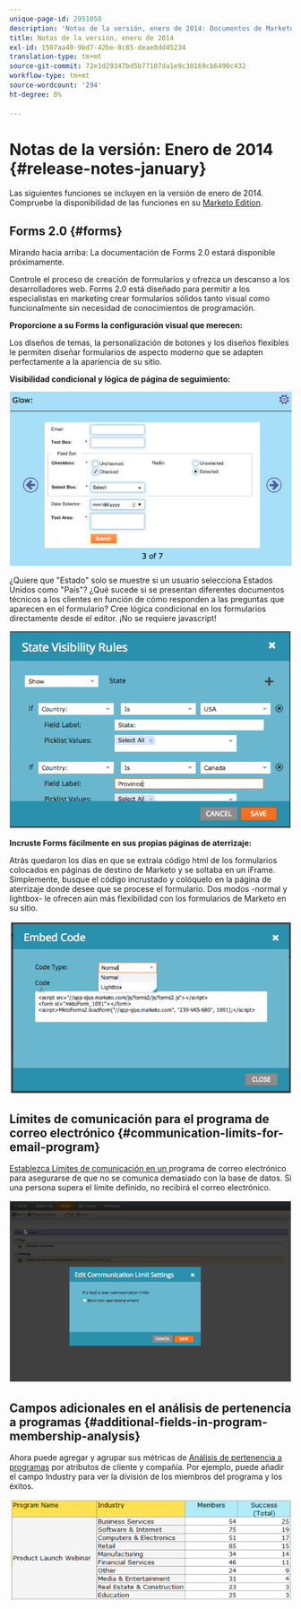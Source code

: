```yaml
---
unique-page-id: 2951050
description: 'Notas de la versión, enero de 2014: Documentos de Marketo: Documentación del producto'
title: Notas de la versión, enero de 2014
exl-id: 1507aa40-9bd7-42be-8c85-deae8dd45234
translation-type: tm+mt
source-git-commit: 72e1d29347bd5b77107da1e9c30169cb6490c432
workflow-type: tm+mt
source-wordcount: '294'
ht-degree: 0%

---
```


# Notas de la versión: Enero de 2014 {#release-notes-january}

Las siguientes funciones se incluyen en la versión de enero de 2014. Compruebe la disponibilidad de las funciones en su [Marketo Edition](https://www.marketo.com/pricing/).

## Forms 2.0 {#forms}

Mirando hacia arriba: La documentación de Forms 2.0 estará disponible próximamente.

Controle el proceso de creación de formularios y ofrezca un descanso a los desarrolladores web. Forms 2.0 está diseñado para permitir a los especialistas en marketing crear formularios sólidos tanto visual como funcionalmente sin necesidad de conocimientos de programación.

**Proporcione a su Forms la configuración visual que merecen:**

Los diseños de temas, la personalización de botones y los diseños flexibles le permiten diseñar formularios de aspecto moderno que se adapten perfectamente a la apariencia de su sitio.

**Visibilidad condicional y lógica de página de seguimiento:**

![](assets/image2014-9-22-10-3a30-3a52.png)

¿Quiere que &quot;Estado&quot; solo se muestre si un usuario selecciona Estados Unidos como &quot;País&quot;? ¿Qué sucede si se presentan diferentes documentos técnicos a los clientes en función de cómo responden a las preguntas que aparecen en el formulario? Cree lógica condicional en los formularios directamente desde el editor. ¡No se requiere javascript!

![](assets/image2014-9-22-10-3a31-3a54.png)

**Incruste Forms fácilmente en sus propias páginas de aterrizaje:**

Atrás quedaron los días en que se extraía código html de los formularios colocados en páginas de destino de Marketo y se soltaba en un iFrame. Simplemente, busque el código incrustado y colóquelo en la página de aterrizaje donde desee que se procese el formulario. Dos modos -normal y lightbox- le ofrecen aún más flexibilidad con los formularios de Marketo en su sitio.

![](assets/image2014-9-22-10-3a38-3a2.png)

## Límites de comunicación para el programa de correo electrónico {#communication-limits-for-email-program}

[Establezca Límites de comunicación en un ](/help/marketo/product-docs/email-marketing/email-programs/email-program-actions/enable-disable-communication-limits-in-an-email-program.md) programa de correo electrónico para asegurarse de que no se comunica demasiado con la base de datos. Si una persona supera el límite definido, no recibirá el correo electrónico.

![](assets/image2014-9-22-10-3a38-3a31.png)

## Campos adicionales en el análisis de pertenencia a programas {#additional-fields-in-program-membership-analysis}

Ahora puede agregar y agrupar sus métricas de [Análisis de pertenencia a programas](/help/marketo/product-docs/reporting/revenue-cycle-analytics/program-analytics/build-a-program-membership-analysis-report-that-lists-leads.md) por atributos de cliente y compañía. Por ejemplo, puede añadir el campo Industry para ver la división de los miembros del programa y los éxitos.

![](assets/image2014-9-22-10-3a39-3a1.png)
